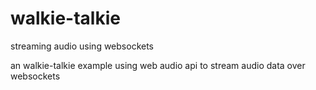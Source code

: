 # walkie-talkie
streaming audio using websockets

an walkie-talkie example using web audio api to stream audio data over websockets

